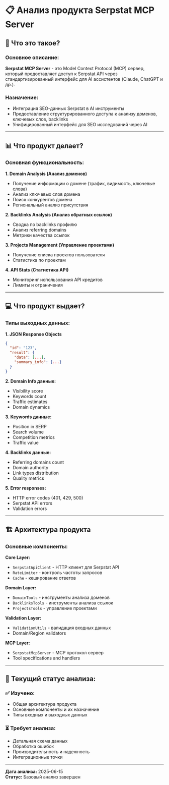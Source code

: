 # 📋 Анализ продукта Serpstat MCP Server

## 🎯 Что это такое?

### Основное описание:
**Serpstat MCP Server** - это Model Context Protocol (MCP) сервер, который предоставляет доступ к Serpstat API через стандартизированный интерфейс для AI ассистентов (Claude, ChatGPT и др.).

### Назначение:
- Интеграция SEO-данных Serpstat в AI инструменты
- Предоставление структурированного доступа к анализу доменов, ключевых слов, backlinks
- Унифицированный интерфейс для SEO исследований через AI

---

## 📊 Что продукт делает?

### Основная функциональность:

**1. Domain Analysis (Анализ доменов)**
- Получение информации о домене (трафик, видимость, ключевые слова)
- Анализ ключевых слов домена
- Поиск конкурентов домена
- Региональный анализ присутствия

**2. Backlinks Analysis (Анализ обратных ссылок)**
- Сводка по backlinks профилю
- Анализ referring domains
- Метрики качества ссылок

**3. Projects Management (Управление проектами)**
- Получение списка проектов пользователя
- Статистика по проектам

**4. API Stats (Статистика API)**
- Мониторинг использования API кредитов
- Лимиты и ограничения

---

## 💻 Что продукт выдает?

### Типы выходных данных:

**1. JSON Response Objects**
```json
{
  "id": "123",
  "result": {
    "data": [...],
    "summary_info": {...}
  }
}
```

**2. Domain Info данные:**
- Visibility score
- Keywords count
- Traffic estimates
- Domain dynamics

**3. Keywords данные:**
- Position in SERP
- Search volume
- Competition metrics
- Traffic value

**4. Backlinks данные:**
- Referring domains count
- Domain authority
- Link types distribution
- Quality metrics

**5. Error responses:**
- HTTP error codes (401, 429, 500)
- Serpstat API errors
- Validation errors

---

## 🏗️ Архитектура продукта

### Основные компоненты:

**Core Layer:**
- `SerpstatApiClient` - HTTP клиент для Serpstat API
- `RateLimiter` - контроль частоты запросов  
- `Cache` - кеширование ответов

**Domain Layer:**
- `DomainTools` - инструменты анализа доменов
- `BacklinksTools` - инструменты анализа ссылок
- `ProjectsTools` - управление проектами

**Validation Layer:**
- `ValidationUtils` - валидация входных данных
- Domain/Region validators

**MCP Layer:**
- `SerpstatMcpServer` - MCP протокол сервер
- Tool specifications and handlers

---

## 🔄 Текущий статус анализа:

### ✅ Изучено:
- Общая архитектура продукта
- Основные компоненты и их назначение
- Типы входных и выходных данных

### ⏳ Требует анализа:
- Детальная схема данных
- Обработка ошибок
- Производительность и надежность
- Интеграционные точки

---
**Дата анализа:** 2025-06-15  
**Статус:** Базовый анализ завершен
